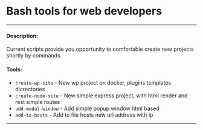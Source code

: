 # Bash tools for web developers
---
#### Description: 
Current scripts provide you opportunity to comfortable create new projects shortly by commands.

#### Tools:
- `create-wp-site` -  New wp project on docker, plugins templates dicrectories
- `create-node-site` - New simple express project, with html render and rest simple routes
- `add-modal-window` - Add simple popup window html based
- `add-to-hosts` - Add to file hosts new url address with ip
___

